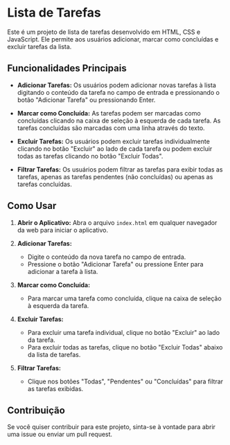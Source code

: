 # Lista de Tarefas

Este é um projeto de lista de tarefas desenvolvido em HTML, CSS e JavaScript. Ele permite aos usuários adicionar, marcar como concluídas e excluir tarefas da lista.

## Funcionalidades Principais

- **Adicionar Tarefas:** Os usuários podem adicionar novas tarefas à lista digitando o conteúdo da tarefa no campo de entrada e pressionando o botão "Adicionar Tarefa" ou pressionando Enter.

- **Marcar como Concluída:** As tarefas podem ser marcadas como concluídas clicando na caixa de seleção à esquerda de cada tarefa. As tarefas concluídas são marcadas com uma linha através do texto.

- **Excluir Tarefas:** Os usuários podem excluir tarefas individualmente clicando no botão "Excluir" ao lado de cada tarefa ou podem excluir todas as tarefas clicando no botão "Excluir Todas".

- **Filtrar Tarefas:** Os usuários podem filtrar as tarefas para exibir todas as tarefas, apenas as tarefas pendentes (não concluídas) ou apenas as tarefas concluídas.

## Como Usar

1. **Abrir o Aplicativo:**
   Abra o arquivo `index.html` em qualquer navegador da web para iniciar o aplicativo.

2. **Adicionar Tarefas:**
   - Digite o conteúdo da nova tarefa no campo de entrada.
   - Pressione o botão "Adicionar Tarefa" ou pressione Enter para adicionar a tarefa à lista.

3. **Marcar como Concluída:**
   - Para marcar uma tarefa como concluída, clique na caixa de seleção à esquerda da tarefa.

4. **Excluir Tarefas:**
   - Para excluir uma tarefa individual, clique no botão "Excluir" ao lado da tarefa.
   - Para excluir todas as tarefas, clique no botão "Excluir Todas" abaixo da lista de tarefas.

5. **Filtrar Tarefas:**
   - Clique nos botões "Todas", "Pendentes" ou "Concluídas" para filtrar as tarefas exibidas.

## Contribuição

Se você quiser contribuir para este projeto, sinta-se à vontade para abrir uma issue ou enviar um pull request.
